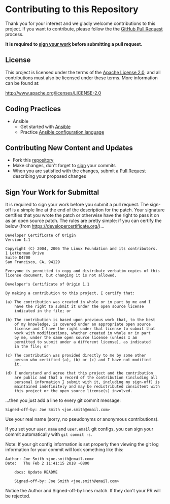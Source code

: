 Contributing to this Repository
===============================

Thank you for your interest and we gladly welcome contributions to this project. If you want to contribute, please follow the the [GitHub Pull Request](https://help.github.com/en/github/collaborating-with-issues-and-pull-requests) process.

**It is required to [sign your work](#sign-your-work-for-submittal) before submitting a pull request.**


License
-------

This project is licensed under the terms of the [Apache License 2.0](LICENSE), and all contributions must also be licensed under these terms. More information can be found at:

http://www.apache.org/licenses/LICENSE-2.0


Coding Practices
----------------

- Ansible
  - Get started with [Ansible](https://docs.ansible.com/ansible/latest/user_guide/intro_getting_started.html#getting-started)
  - Practice [Ansible configuration language](https://www.ansible.com/use-cases/configuration-management)


Contributing New Content and Updates
------------------------------------

- Fork this [repository](https://github.com/IBM/ibm-spectrum-scale-install-infra)
- Make changes, don't forget to [sign](#sign-your-work-for-submittal) your commits
- When you are satisfied with the changes, submit a [Pull Request](https://help.github.com/en/github/collaborating-with-issues-and-pull-requests/about-pull-requests) describing your proposed changes


Sign Your Work for Submittal
----------------------------

It is required to sign your work before you submit a pull request. The sign-off is a simple line at the end of the description for the patch. Your signature certifies that you wrote the patch or otherwise have the right to pass it on as an open source patch. The rules are pretty simple: if you can certify the below (from https://developercertificate.org/)...

```
Developer Certificate of Origin
Version 1.1

Copyright (C) 2004, 2006 The Linux Foundation and its contributors.
1 Letterman Drive
Suite D4700
San Francisco, CA, 94129

Everyone is permitted to copy and distribute verbatim copies of this
license document, but changing it is not allowed.

Developer's Certificate of Origin 1.1

By making a contribution to this project, I certify that:

(a) The contribution was created in whole or in part by me and I
    have the right to submit it under the open source license
    indicated in the file; or

(b) The contribution is based upon previous work that, to the best
    of my knowledge, is covered under an appropriate open source
    license and I have the right under that license to submit that
    work with modifications, whether created in whole or in part
    by me, under the same open source license (unless I am
    permitted to submit under a different license), as indicated
    in the file; or

(c) The contribution was provided directly to me by some other
    person who certified (a), (b) or (c) and I have not modified
    it.

(d) I understand and agree that this project and the contribution
    are public and that a record of the contribution (including all
    personal information I submit with it, including my sign-off) is
    maintained indefinitely and may be redistributed consistent with
    this project or the open source license(s) involved.
```

...then you just add a line to every git commit message:

```
Signed-off-by: Joe Smith <joe.smith@email.com>
```
Use your real name (sorry, no pseudonyms or anonymous contributions).

If you set your `user.name` and `user.email` git configs, you can sign your commit automatically with `git commit -s`.

Note: If your git config information is set properly then viewing the git log information for your commit will look something like this:

```
Author: Joe Smith <joe.smith@email.com>
Date:   Thu Feb 2 11:41:15 2018 -0800

    docs: Update README

    Signed-off-by: Joe Smith <joe.smith@email.com>
```

Notice the Author and Signed-off-by lines match. If they don't your PR will be rejected.
